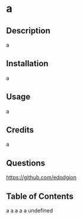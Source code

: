 # a

## Description
a

## Installation
a

## Usage
a

## Credits
a

## Questions
https://github.com/edodgion

## Table of Contents 
a
a
a
a
a
undefined
